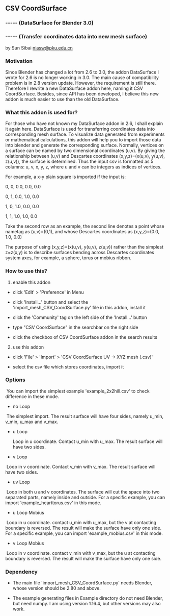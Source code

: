 ## CSV CoordSurface

### ----- (DataSurface for Blender 3.0)
### ----- (Transfer coordinates data into new mesh surface)

by Sun Sibai <niasw@pku.edu.cn>



### Motivation

Since Blender has changed a lot from 2.6 to 3.0, the addon DataSurface I wrote for 2.6 is no longer working in 3.0. The main cause of compatibility problem is in 2.8 version update. However, the requirement is still there. Therefore I rewrite a new DataSurface addon here, naming it CSV CoordSurface. Besides, since API has been developed, I believe this new addon is much easier to use than the old DataSurface.




### What this addon is used for?

For those who have not known my DataSurface addon in 2.6, I shall explain it again here. DataSurface is used for transferring coordinates data into corresponding mesh surface. To visualize data generated from experiments or mathematical calculations, this addon will help you to import those data into blender and generate the corresponding surface. Normally, vertices on a surface can be named by two dimensional coordinates (u,v). By giving the relationship between (u,v) and Descartes coordinates (x,y,z)=(x(u,v), y(u,v), z(u,v)), the surface is determined. Thus the input csv is formatted as 5 columns: u, v, x, y, z, where u and v can be integers as indices of vertices. 

For example, a x-y plain square is imported if the input is:

0, 0, 0.0, 0.0, 0.0

0, 1, 0.0, 1.0, 0.0

1, 0, 1.0, 0.0, 0.0

1, 1, 1.0, 1.0, 0.0

Take the second row as an example, the second line denotes a point whose nametag as (u,v)=(0,1), and whose Descartes coordinates as (x,y,z)=(0.0, 1.0, 0.0)

The purpose of using (x,y,z)=(x(u,v), y(u,v), z(u,v)) rather than the simplest z=z(x,y) is to describe surfaces bending across Descartes coordinates system axes, for example, a sphere, torus or mobius ribbon.



### How to use this?

1. enable this addon

* click 'Edit' > 'Preference' in Menu

* click 'Install...' button and select the 'import_mesh_CSV_CoordSurface.py' file in this addon, install it

* click the 'Community' tag on the left side of the 'Install...' button

* type "CSV CoordSurface" in the searchbar on the right side

* click the checkbox of CSV CoordSurface addon in the search results

2. use this addon

* click 'File' > 'Import' > 'CSV CoordSurface UV -> XYZ mesh (.csv)'

* select the csv file which stores coordinates, import it



### Options

​	You can import the simplest example 'example_2x2hill.csv' to check difference in these mode.

* no Loop

​	The simplest import. The result surface will have four sides, namely u_min, v_min, u_max and v_max.

* u Loop

 	Loop in u coordinate. Contact u_min with u_max. The result surface will have two sides.

* v Loop

​	Loop in v coordinate. Contact v_min with v_max. The result surface will have two sides.

* uv Loop

​	 Loop in both u and v coordinates. The surface will cut the space into two separated parts, namely inside and outside. For a specific example, you can import 'example_hearttorus.csv' in this mode.

* u Loop Mobius

​	 Loop in u coordinate. contact u_min with u_max, but the v at contacting boundary is reversed. The result will make the surface have only one side. For a specific example, you can import 'example_mobius.csv' in this mode.

* v Loop Mobius

​	 Loop in v coordinate. contact v_min with v_max, but the u at contacting boundary is reversed. The result will make the surface have only one side.



### Dependency

* The main file 'import_mesh_CSV_CoordSurface.py' needs Blender, whose version should be 2.80 and above.

* The example generating files in Example directory do not need Blender, but need numpy. I am using version 1.16.4, but other versions may also work.



